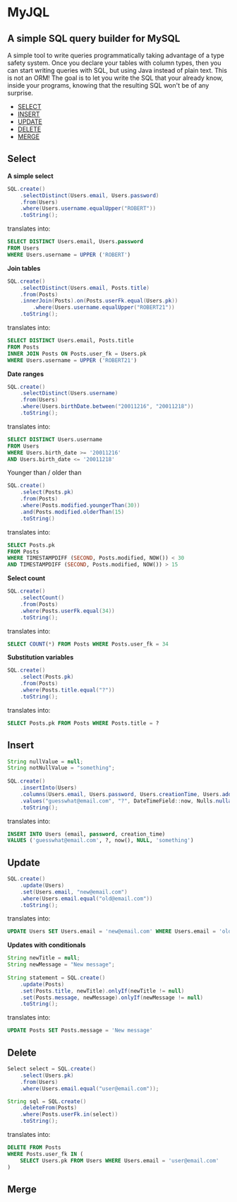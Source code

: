 # MyJQL
## A simple SQL query builder for MySQL

A simple tool to write queries programmatically taking advantage of a type safety system.
Once you declare your tables with column types, then you can start writing queries with SQL, but using Java instead of plain text.
This is not an ORM!
The goal is to let you write the SQL that your already know, inside your programs, knowing that the resulting SQL won't be of any surprise.

* [SELECT](#select)
* [INSERT](#insert)
* [UPDATE](#update)
* [DELETE](#delete)
* [MERGE](#merge)

## <a name="select"></a>Select
__A simple select__
```java
SQL.create()
	.selectDistinct(Users.email, Users.password)
	.from(Users)
	.where(Users.username.equalUpper("ROBERT"))
	.toString();
```
translates into:
```sql
SELECT DISTINCT Users.email, Users.password 
FROM Users
WHERE Users.username = UPPER ('ROBERT')
```

__Join tables__
```java
SQL.create()
	.selectDistinct(Users.email, Posts.title)
	.from(Posts)
	.innerJoin(Posts).on(Posts.userFk.equal(Users.pk))
        .where(Users.username.equalUpper("ROBERT21"))
	.toString();
```
translates into:
```sql
SELECT DISTINCT Users.email, Posts.title
FROM Posts
INNER JOIN Posts ON Posts.user_fk = Users.pk
WHERE Users.username = UPPER ('ROBERT21')
```

__Date ranges__
```java
SQL.create()
	.selectDistinct(Users.username)
	.from(Users)
	.where(Users.birthDate.between("20011216", "20011218"))
	.toString();
```
translates into:
```sql
SELECT DISTINCT Users.username
FROM Users
WHERE Users.birth_date >= '20011216'
AND Users.birth_date <= '20011218'
```

Younger than / older than
```java
SQL.create()
	.select(Posts.pk)
	.from(Posts)
	.where(Posts.modified.youngerThan(30))
	.and(Posts.modified.olderThan(15)
	.toString()
```
translates into:
```sql
SELECT Posts.pk
FROM Posts
WHERE TIMESTAMPDIFF (SECOND, Posts.modified, NOW()) < 30
AND TIMESTAMPDIFF (SECOND, Posts.modified, NOW()) > 15
```

__Select count__
```java
SQL.create()
	.selectCount()
	.from(Posts)
	.where(Posts.userFk.equal(34))
	.toString();
```
translates into:
```sql
SELECT COUNT(*) FROM Posts WHERE Posts.user_fk = 34
```

__Substitution variables__
```java
SQL.create()
	.select(Posts.pk)
	.from(Posts)
	.where(Posts.title.equal("?"))
	.toString();
```
translates into:
```sql
SELECT Posts.pk FROM Posts WHERE Posts.title = ?
```

## <a name="insert"></a>Insert

```java
String nullValue = null;
String notNullValue = "something";
        
SQL.create()
    .insertInto(Users)
    .columns(Users.email, Users.password, Users.creationTime, Users.address, Users.notes)
    .values("guesswhat@email.com", "?", DateTimeField::now, Nulls.nullable(nullValue), Nulls.nullable(notNullValue))
    .toString();
```
translates into:
```sql
INSERT INTO Users (email, password, creation_time) 
VALUES ('guesswhat@email.com', ?, now(), NULL, 'something')
```

## <a name="update"></a>Update

```java
SQL.create()
    .update(Users)
    .set(Users.email, "new@email.com")
    .where(Users.email.equal("old@email.com"))
    .toString();
```
translates into:
```sql
UPDATE Users SET Users.email = 'new@email.com' WHERE Users.email = 'old@email.com'
```

__Updates with conditionals__
```java
String newTitle = null;
String newMessage = "New message";
        
String statement = SQL.create()
    .update(Posts)
    .set(Posts.title, newTitle).onlyIf(newTitle != null)
    .set(Posts.message, newMessage).onlyIf(newMessage != null)
    .toString();
```
translates into:
```sql
UPDATE Posts SET Posts.message = 'New message'
```

## <a name="delete"></a>Delete

```java
Select select = SQL.create()
    .select(Users.pk)
    .from(Users)
    .where(Users.email.equal("user@email.com"));

String sql = SQL.create()
    .deleteFrom(Posts)
    .where(Posts.userFk.in(select))
    .toString();
```
translates into:
```sql
DELETE FROM Posts 
WHERE Posts.user_fk IN (
    SELECT Users.pk FROM Users WHERE Users.email = 'user@email.com'
)
```

## <a name="merge"></a>Merge